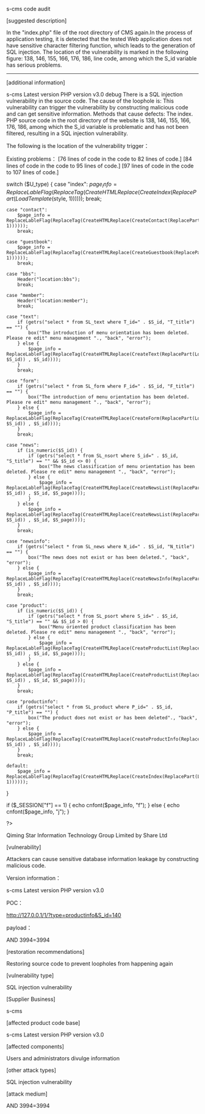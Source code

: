 s-cms code audit

[suggested description]

In the "index.php" file of the root directory of CMS again.In
the process of application testing, it is detected that the tested Web application does not have sensitive character filtering 
function, which leads to the generation of SQL injection. The location of the 
vulnerability is marked in the following figure: 138, 146, 155, 166, 176, 186, line code,
among which the S_id variable has serious problems.
>> 
------------------------------------------ 
>> 
[additional information]

s-cms Latest version PHP version v3.0 debug
There is a SQL injection vulnerability in the source code.
The cause of the loophole is:
This vulnerability can trigger the vulnerability by constructing malicious code and can get sensitive information.
Methods that cause defects:
The index. PHP source code in the root directory of the website is 138, 146, 155, 166, 176, 186, 
among which the S_id variable is problematic and has not been filtered, 
resulting in a SQL injection vulnerability.

The following is the location of the vulnerability trigger：

Existing problems：
[76 lines of code in the code to 82 lines of code.]
[84 lines of code in the code to 95 lines of code.]
[97 lines of code in the code to 107 lines of code.]

switch ($U_type) {
    case "index":
        $page_info = ReplaceLableFlag(ReplaceTag(CreateHTMLReplace(CreateIndex(ReplacePart(LoadTemplate($style, 1))))));
        break;

    case "contact":
        $page_info = ReplaceLableFlag(ReplaceTag(CreateHTMLReplace(CreateContact(ReplacePart(LoadTemplate($style, 1))))));
        break;

    case "guestbook":
        $page_info = ReplaceLableFlag(ReplaceTag(CreateHTMLReplace(CreateGuestbook(ReplacePart(LoadTemplate($style, 1))))));
        break;

    case "bbs":
        Header("location:bbs");
        break;

    case "member":
        Header("location:member");
        break;

    case "text":
        if (getrs("select * from SL_text where T_id=" . $S_id, "T_title") == "") {
            box("The introduction of menu orientation has been deleted. Please re edit" menu management "., "back", "error");
        } else {
            $page_info = ReplaceLableFlag(ReplaceTag(CreateHTMLReplace(CreateText(ReplacePart(LoadTemplate($style, $S_id)) , $S_id))));
        }
        break;

    case "form":
        if (getrs("select * from SL_form where F_id=" . $S_id, "F_title") == "") {
            box("The introduction of menu orientation has been deleted. Please re edit" menu management "., "back", "error");
        } else {
            $page_info = ReplaceLableFlag(ReplaceTag(CreateHTMLReplace(CreateForm(ReplacePart(LoadTemplate($style, $S_id)) , $S_id))));
        }
        break;

    case "news":
        if (is_numeric($S_id)) {
            if (getrs("select * from SL_nsort where S_id=" . $S_id, "S_title") == "" && $S_id <> 0) {
                box("The news classification of menu orientation has been deleted. Please re edit" menu management "., "back", "error");
            } else {
                $page_info = ReplaceLableFlag(ReplaceTag(CreateHTMLReplace(CreateNewsList(ReplacePart(LoadTemplate($style, $S_id)) , $S_id, $S_page))));
            }
        } else {
            $page_info = ReplaceLableFlag(ReplaceTag(CreateHTMLReplace(CreateNewsList(ReplacePart(LoadTemplate($style, $S_id)) , $S_id, $S_page))));
        }
        break;

    case "newsinfo":
        if (getrs("select * from SL_news where N_id=" . $S_id, "N_title") == "") {
            box("The news does not exist or has been deleted.", "back", "error");
        } else {
            $page_info = ReplaceLableFlag(ReplaceTag(CreateHTMLReplace(CreateNewsInfo(ReplacePart(LoadTemplate($style, $S_id)) , $S_id))));
        }
        break;

    case "product":
        if (is_numeric($S_id)) {
            if (getrs("select * from SL_psort where S_id=" . $S_id, "S_title") == "" && $S_id > 0) {
                box("Menu oriented product classification has been deleted. Please re edit" menu management "., "back", "error");
            } else {
                $page_info = ReplaceLableFlag(ReplaceTag(CreateHTMLReplace(CreateProductList(ReplacePart(LoadTemplate($style, $S_id)) , $S_id, $S_page))));
            }
        } else {
            $page_info = ReplaceLableFlag(ReplaceTag(CreateHTMLReplace(CreateProductList(ReplacePart(LoadTemplate($style, $S_id)) , $S_id, $S_page))));
        }
        break;

    case "productinfo":
        if (getrs("select * from SL_product where P_id=" . $S_id, "P_title") == "") {
            box("The product does not exist or has been deleted"., "back", "error");
        } else {
            $page_info = ReplaceLableFlag(ReplaceTag(CreateHTMLReplace(CreateProductInfo(ReplacePart(LoadTemplate($style, $S_id)) , $S_id))));
        }
        break;

    default:
        $page_info = ReplaceLableFlag(ReplaceTag(CreateHTMLReplace(CreateIndex(ReplacePart(LoadTemplate($style, 1))))));
}


if ($_SESSION["f"] == 1) {
    echo cnfont($page_info, "f");
} else {
    echo cnfont($page_info, "j");
}

?>





Qiming Star Information Technology Group Limited by Share Ltd







[vulnerability]

Attackers can cause sensitive database information leakage by constructing malicious code.

Version information：

s-cms Latest version PHP version v3.0

POC：

http://127.0.0.1/1/?type=productinfo&S_id=140

payload：

AND 3994=3994

[restoration recommendations]

Restoring source code to prevent loopholes from happening again

[vulnerability type]

SQL injection vulnerability

[Supplier Business]

s-cms

[affected product code base]

s-cms Latest version PHP version v3.0

[affected components]

Users and administrators divulge information

[other attack types]

SQL injection vulnerability

[attack medium]

AND 3994=3994
